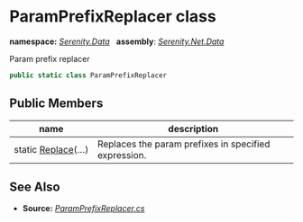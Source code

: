 # ParamPrefixReplacer class
**namespace:** *[Serenity.Data](../README.md#serenity.data-namespace)*   **assembly**: *[Serenity.Net.Data](../README.md)*

Param prefix replacer

```csharp
public static class ParamPrefixReplacer
```

## Public Members

| name | description |
| --- | --- |
| static [Replace](ParamPrefixReplacer/Replace.md)(…) | Replaces the param prefixes in specified expression. |

## See Also

* **Source:** *[ParamPrefixReplacer.cs](https://github.com/serenity-is/Serenity/blob/master/src/Serenity.Net.Data/Join/ParamPrefixReplacer.cs)*